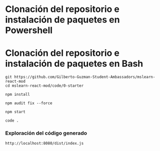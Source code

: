 # Clonación del repositorio e instalación de paquetes en Powershell



# Clonación del repositorio e instalación de paquetes en Bash

    git https://github.com/Gilberto-Guzman-Student-Ambassadors/mslearn-react-mod
    cd mslearn-react-mod/code/0-starter

    npm install

    npm audit fix --force

    npm start

    code .

### Exploración del código generado

    http://localhost:8080/dist/index.js
